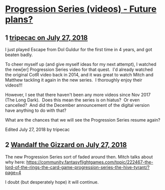 # [Progression Series (videos) - Future plans?](https://community.fantasyflightgames.com/topic/279822-progression-series-videos-future-plans/)

## 1 [tripecac on July 27, 2018](https://community.fantasyflightgames.com/topic/279822-progression-series-videos-future-plans/?do=findComment&comment=3416874)

I just played Escape from Dol Guldur for the first time in 4 years, and got beaten badly. 

To cheer myself up (and give myself ideas for my next attempt), I watched the new[er] Progression Series video for that quest.  I'd already watched the original CotR video back in 2014, and it was great to watch Mitch and Matthew tackling it again in the new series.  I thoroughly enjoy their videos!!!

However, I see that there haven't been any more videos since Nov 2017 (The Long Dark).  Does this mean the series is on hiatus?  Or even cancelled?  And did the December announcement of the digital version have anything to do with that?

What are the chances that we will see the Progression Series resume again?

Edited July 27, 2018 by tripecac

## 2 [Wandalf the Gizzard on July 27, 2018](https://community.fantasyflightgames.com/topic/279822-progression-series-videos-future-plans/?do=findComment&comment=3417568)

The new Progression Series sort of faded around then. Mitch talks about why here: https://community.fantasyflightgames.com/topic/222467-the-lord-of-the-rings-the-card-game-progression-series-the-hive-tyrant/?page=4

I doubt (but desperately hope) it will continue.


